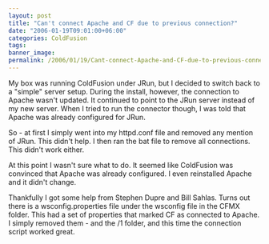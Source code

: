 ```yaml
---
layout: post
title: "Can't connect Apache and CF due to previous connection?"
date: "2006-01-19T09:01:00+06:00"
categories: ColdFusion 
tags: 
banner_image: 
permalink: /2006/01/19/Cant-connect-Apache-and-CF-due-to-previous-connection
---
```


My box was running ColdFusion under JRun, but I decided to switch back to a "simple" server setup. During the install, however, the connection to Apache wasn't updated. It continued to point to the JRun server instead of my new server. When I tried to run the connector though, I was told that Apache was already configured for JRun.

So - at first I simply went into my httpd.conf file and removed any mention of JRun. This didn't help. I then ran the bat file to remove all connections. This didn't work either. 

At this point I wasn't sure what to do. It seemed like ColdFusion was convinced that Apache was already configured. I even reinstalled Apache and it didn't change. 

Thankfully I got some help from Stephen Dupre and Bill Sahlas. Turns out there is a wsconfig.properties file under the wsconfig file in the CFMX folder. This had a set of properties that marked CF as connected to Apache. I simply removed them - and the /1 folder, and this time the connection script worked great.